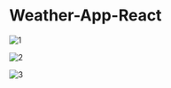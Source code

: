 # Weather-App-React

![1](https://user-images.githubusercontent.com/40750581/170830385-293d1c62-d2c7-492b-9cf0-a8b523976c98.png)


![2](https://user-images.githubusercontent.com/40750581/170830394-ffb5d3d6-af6a-4d18-80a3-3d6eea4b9162.png)


![3](https://user-images.githubusercontent.com/40750581/170830400-e7491b68-7ea0-45e6-b5cc-94f0f48606fc.png)
